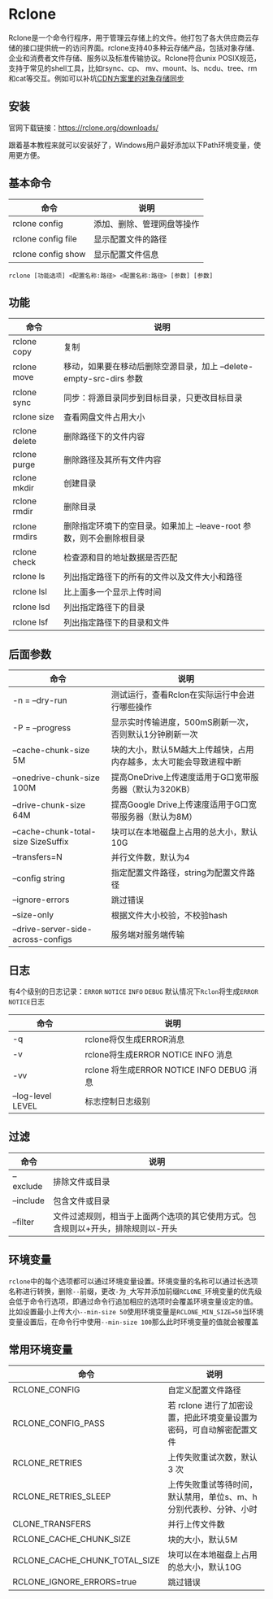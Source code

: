 # Rclone

Rclone是一个命令行程序，用于管理云存储上的文件。他打包了各大供应商云存储的接口提供统一的访问界面。rclone支持40多种云存储产品，包括对象存储、企业和消费者文件存储、服务以及标准传输协议。Rclone符合unix POSIX规范，支持于常见的shell工具，比如rsync、cp、 mv、mount、ls、ncdu、tree、rm 和cat等交互。例如可以补坑[CDN方案里的对象存储同步](https://base.bangwu.top/environment/CDN%E6%97%A5%E8%AE%B0.html)

## 安装

官网下载链接：https://rclone.org/downloads/

跟着基本教程来就可以安装好了，Windows用户最好添加以下Path环境变量，使用更方便。

## 基本命令

| 命令               | 说明                       |
| ------------------ | -------------------------- |
| rclone config      | 添加、删除、管理网盘等操作 |
| rclone config file | 显示配置文件的路径         |
| rclone config show | 显示配置文件信息           |

```shell
rclone [功能选项] <配置名称:路径> <配置名称:路径> [参数] [参数]
```

## 功能

| 命令          | 说明                                                         |
| ------------- | ------------------------------------------------------------ |
| rclone copy   | 复制                                                         |
| rclone move   | 移动，如果要在移动后删除空源目录，加上 –delete-empty-src-dirs 参数 |
| rclone sync   | 同步：将源目录同步到目标目录，只更改目标目录                 |
| rclone size   | 查看网盘文件占用大小                                         |
| rclone delete | 删除路径下的文件内容                                         |
| rclone purge  | 删除路径及其所有文件内容                                     |
| rclone mkdir  | 创建目录                                                     |
| rclone rmdir  | 删除目录                                                     |
| rclone rmdirs | 删除指定环境下的空目录。如果加上 –leave-root 参数，则不会删除根目录 |
| rclone check  | 检查源和目的地址数据是否匹配                                 |
| rclone ls     | 列出指定路径下的所有的文件以及文件大小和路径                 |
| rclone lsl    | 比上面多一个显示上传时间                                     |
| rclone lsd    | 列出指定路径下的目录                                         |
| rclone lsf    | 列出指定路径下的目录和文件                                   |

## 后面参数

| 命令                               | 说明                                                         |
| ---------------------------------- | ------------------------------------------------------------ |
| -n = –dry-run                      | 测试运行，查看Rclon在实际运行中会进行哪些操作                |
| -P = –progress                     | 显示实时传输进度，500mS刷新一次，否则默认1分钟刷新一次       |
| –cache-chunk-size 5M               | 块的大小，默认5M越大上传越快，占用内存越多，太大可能会导致进程中断 |
| –onedrive-chunk-size 100M          | 提高OneDrive上传速度适用于G口宽带服务器（默认为320KB）       |
| –drive-chunk-size 64M              | 提高Google Drive上传速度适用于G口宽带服务器（默认为8M）      |
| –cache-chunk-total-size SizeSuffix | 块可以在本地磁盘上占用的总大小，默认10G                      |
| –transfers=N                       | 并行文件数，默认为4                                          |
| –config string                     | 指定配置文件路径，string为配置文件路径                       |
| –ignore-errors                     | 跳过错误                                                     |
| –size-only                         | 根据文件大小校验，不校验hash                                 |
| –drive-server-side-across-configs  | 服务端对服务端传输                                           |

## 日志

有4个级别的日志记录：`ERROR` `NOTICE` `INFO` `DEBUG`
默认情况下`Rclon`将生成`ERROR` `NOTICE`日志

| 命令             | 说明                                      |
| ---------------- | ----------------------------------------- |
| -q               | rclone将仅生成ERROR消息                   |
| -v               | rclone将生成ERROR NOTICE INFO 消息        |
| -vv              | rclone 将生成ERROR NOTICE INFO DEBUG 消息 |
| –log-level LEVEL | 标志控制日志级别                          |

## 过滤

| 命令     | 说明                                                         |
| -------- | ------------------------------------------------------------ |
| –exclude | 排除文件或目录                                               |
| –include | 包含文件或目录                                               |
| –filter  | 文件过滤规则，相当于上面两个选项的其它使用方式。包含规则以+开头，排除规则以-开头 |

## 环境变量

`rclone`中的每个选项都可以通过环境变量设置。环境变量的名称可以通过长选项名称进行转换，删除`--`前缀，更改`-`为`_`大写并添加前缀`RCLONE_`环境变量的优先级会低于命令行选项，即通过命令行追加相应的选项时会覆盖环境变量设定的值。
比如设置最小上传大小`--min-size 50`使用环境变量是`RCLONE_MIN_SIZE=50`当环境变量设置后，在命令行中使用`--min-size 100`那么此时环境变量的值就会被覆盖

## 常用环境变量

| 命令                          | 说明                                                         |
| ----------------------------- | ------------------------------------------------------------ |
| RCLONE_CONFIG                 | 自定义配置文件路径                                           |
| RCLONE_CONFIG_PASS            | 若 rclone 进行了加密设置，把此环境变量设置为密码，可自动解密配置文件 |
| RCLONE_RETRIES                | 上传失败重试次数，默认 3 次                                  |
| RCLONE_RETRIES_SLEEP          | 上传失败重试等待时间，默认禁用，单位s、m、h分别代表秒、分钟、小时 |
| CLONE_TRANSFERS               | 并行上传文件数                                               |
| RCLONE_CACHE_CHUNK_SIZE       | 块的大小，默认5M                                             |
| RCLONE_CACHE_CHUNK_TOTAL_SIZE | 块可以在本地磁盘上占用的总大小，默认10G                      |
| RCLONE_IGNORE_ERRORS=true     | 跳过错误                                                     |